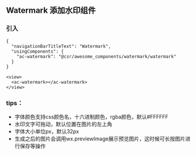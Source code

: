 ## Watermark 添加水印组件

### 引入

```
{
  "navigationBarTitleText": "Watermark",
  "usingComponents": {
    "ac-watermark": "@csr/awesome_components/watermark/watermark"
  }
}

<view>
  <ac-watermark></ac-watermark>
</view>
```

### tips：
  - 字体颜色支持css颜色名，十六进制颜色，rgba颜色，默认#FFFFFF
  - 水印文字可拖动，默认位置在图片的左上角
  - 字体大小单位px，默认32px
  - 生成之后的图片会调用wx.previewImage展示预览图片，这时候可长按图片进行保存等操作
